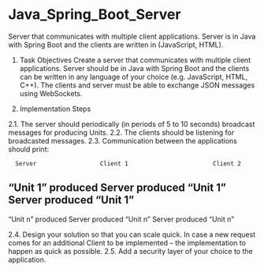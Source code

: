 # Java_Spring_Boot_Server
Server that communicates with multiple client applications. Server is in Java with Spring Boot and the clients are written in (JavaScript, HTML).

1.	Task Objectives
Create a server that communicates with multiple client applications. Server should be in Java with Spring Boot and the clients can be written in any language of your choice (e.g. JavaScript, HTML, C++). The clients and server must be able to exchange JSON messages using WebSockets.

2.	Implementation Steps

2.1.	The server should periodically (in periods of 5 to 10 seconds) broadcast messages for producing Units.
2.2.	The clients should be listening for broadcasted messages.
2.3.	Communication between the applications should print:

      Server                  Client 1                        Client 2
“Unit 1” produced      Server produced “Unit 1”	     Server produced “Unit 1”
-------------------------------------------------------------------------------
“Unit n” produced      Server produced “Unit n”	     Server produced “Unit n”

2.4. Design your solution so that you can scale quick. In case a new request comes for an additional Client to be implemented – the implementation to happen as quick as possible.
2.5. Add a security layer of your choice to the application.
